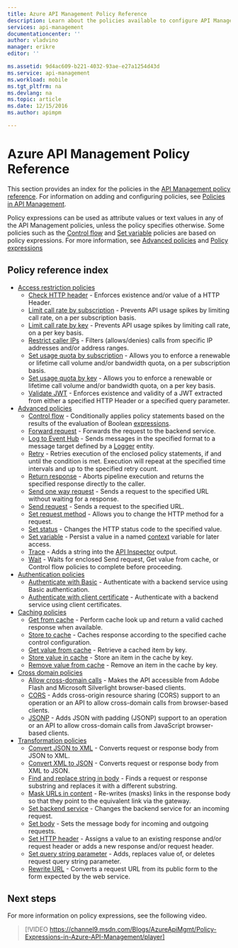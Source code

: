 ```yaml
---
title: Azure API Management Policy Reference
description: Learn about the policies available to configure API Management.
services: api-management
documentationcenter: ''
author: vladvino
manager: erikre
editor: ''

ms.assetid: 9d4ac609-b221-4032-93ae-e27a1254d43d
ms.service: api-management
ms.workload: mobile
ms.tgt_pltfrm: na
ms.devlang: na
ms.topic: article
ms.date: 12/15/2016
ms.author: apimpm

---
```

# Azure API Management Policy Reference
This section provides an index for the policies in the [API Management policy reference][API Management policy reference]. For information on adding and configuring policies, see [Policies in API Management][Policies in API Management].

Policy expressions can be used as attribute values or text values in any of the API Management policies, unless the policy specifies otherwise. Some policies such as the [Control flow][Control flow] and [Set variable][Set variable] policies are based on policy expressions. For more information, see [Advanced policies][Advanced policies] and [Policy expressions][Policy expressions]

## Policy reference index
* [Access restriction policies][Access restriction policies]
  * [Check HTTP header][Check HTTP header] - Enforces existence and/or value of a HTTP Header.
  * [Limit call rate by subscription][Limit call rate by subscription] - Prevents API usage spikes by limiting call rate, on a per subscription basis.
  * [Limit call rate by key](https://msdn.microsoft.com/library/azure/dn894078.aspx#LimitCallRateByKey) - Prevents API usage spikes by limiting call rate, on a per key basis.
  * [Restrict caller IPs][Restrict caller IPs] - Filters (allows/denies) calls from specific IP addresses and/or address ranges.
  * [Set usage quota by subscription][Set usage quota by subscription] - Allows you to enforce a renewable or lifetime call volume and/or bandwidth quota, on a per subscription basis.
  * [Set usage quota by key](https://msdn.microsoft.com/library/azure/dn894078.aspx#SetUsageQuotaByKey) - Allows you to enforce a renewable or lifetime call volume and/or bandwidth quota, on a per key basis.
  * [Validate JWT][Validate JWT] - Enforces existence and validity of a JWT extracted from either a specified HTTP Header or a specified query parameter.
* [Advanced policies][Advanced policies]
  * [Control flow][Control flow] - Conditionally applies policy statements based on the results of the evaluation of Boolean [expressions][expressions].
  * [Forward request][Forward request] - Forwards the request to the backend service.
  * [Log to Event Hub][Log to Event Hub] - Sends messages in the specified format to a message target defined by a [Logger](https://msdn.microsoft.com/library/azure/mt592020.aspx#Logger) entity.
  * [Retry](https://msdn.microsoft.com/en-us/library/dn894085.aspx#Retry) - Retries execution of the enclosed policy statements, if and until the condition is met. Execution will repeat at the specified time intervals and up to the specified retry count.
  * [Return response](https://msdn.microsoft.com/library/azure/dn894085.aspx#ReturnResponse) - Aborts pipeline execution and returns the specified response directly to the caller.
  * [Send one way request](https://msdn.microsoft.com/library/azure/dn894085.aspx#SendOneWayRequest) - Sends a request to the specified URL without waiting for a response.
  * [Send request](https://msdn.microsoft.com/library/azure/dn894085.aspx#SendRequest) - Sends a request to the specified URL.
  * [Set request method](https://msdn.microsoft.com/library/azure/dn894085.aspx#SetRequestMethod) - Allows you to change the HTTP method for a request.
  * [Set status](https://msdn.microsoft.com/library/azure/dn894085.aspx#SetStatus) - Changes the HTTP status code to the specified value.
  * [Set variable][Set variable] - Persist a value in a named [context][context] variable for later access.
  * [Trace](https://msdn.microsoft.com/en-us/library/dn894085.aspx#Trace) - Adds a string into the [API Inspector](api-management-howto-api-inspector.md) output.
  * [Wait](https://msdn.microsoft.com/library/azure/dn894085.aspx#Wait) - Waits for enclosed Send request, Get value from cache, or Control flow policies to complete before proceeding.
* [Authentication policies][Authentication policies]
  * [Authenticate with Basic][Authenticate with Basic] - Authenticate with a backend service using Basic authentication.
  * [Authenticate with client certificate][Authenticate with client certificate] - Authenticate with a backend service using client certificates.
* [Caching policies][Caching policies] 
  * [Get from cache][Get from cache] - Perform cache look up and return a valid cached response when available.
  * [Store to cache][Store to cache] - Caches response according to the specified cache control configuration.
  * [Get value from cache](https://msdn.microsoft.com/library/azure/dn894086.aspx#GetFromCacheByKey) - Retrieve a cached item by key.
  * [Store value in cache](https://msdn.microsoft.com/library/azure/dn894086.aspx#StoreToCacheByKey) - Store an item in the cache by key.
  * [Remove value from cache](https://msdn.microsoft.com/en-us/library/dn894086.aspx#RemoveCacheByKey) - Remove an item in the cache by key.
* [Cross domain policies][Cross domain policies] 
  * [Allow cross-domain calls][Allow cross-domain calls] - Makes the API accessible from Adobe Flash and Microsoft Silverlight browser-based clients.
  * [CORS][CORS] - Adds cross-origin resource sharing (CORS) support to an operation or an API to allow cross-domain calls from browser-based clients.
  * [JSONP][JSONP] - Adds JSON with padding (JSONP) support to an operation or an API to allow cross-domain calls from JavaScript browser-based clients.
* [Transformation policies][Transformation policies] 
  * [Convert JSON to XML][Convert JSON to XML] - Converts request or response body from JSON to XML.
  * [Convert XML to JSON][Convert XML to JSON] - Converts request or response body from XML to JSON.
  * [Find and replace string in body][Find and replace string in body] - Finds a request or response substring and replaces it with a different substring.
  * [Mask URLs in content][Mask URLs in content] - Re-writes (masks) links in the response body so that they point to the equivalent link via the gateway.
  * [Set backend service][Set backend service] - Changes the backend service for an incoming request.
  * [Set body][Set body] - Sets the message body for incoming and outgoing requests.
  * [Set HTTP header][Set HTTP header] - Assigns a value to an existing response and/or request header or adds a new response and/or request header.
  * [Set query string parameter][Set query string parameter] - Adds, replaces value of, or deletes request query string parameter.
  * [Rewrite URL][Rewrite URL] - Converts a request URL from its public form to the form expected by the web service.

## Next steps
For more information on policy expressions, see the following video.

> [!VIDEO https://channel9.msdn.com/Blogs/AzureApiMgmt/Policy-Expressions-in-Azure-API-Management/player]
> 
> 

[Access restriction policies]: https://msdn.microsoft.com/library/azure/dn894078.aspx
[Check HTTP header]: https://msdn.microsoft.com/library/azure/034febe3-465f-4840-9fc6-c448ef520b0f#CheckHTTPHeader
[Limit call rate by subscription]: https://msdn.microsoft.com/library/azure/034febe3-465f-4840-9fc6-c448ef520b0f#LimitCallRate
[Restrict caller IPs]: https://msdn.microsoft.com/library/azure/034febe3-465f-4840-9fc6-c448ef520b0f#RestrictCallerIPs
[Set usage quota by subscription]: https://msdn.microsoft.com/library/azure/034febe3-465f-4840-9fc6-c448ef520b0f#SetUsageQuota
[Validate JWT]: https://msdn.microsoft.com/library/azure/034febe3-465f-4840-9fc6-c448ef520b0f#ValidateJWT

[Advanced policies]: https://msdn.microsoft.com/library/azure/dn894085.aspx
[Control flow]: https://msdn.microsoft.com/library/azure/dn894085.aspx#choose
[Set variable]: https://msdn.microsoft.com/library/azure/dn894085.aspx#set_variable
[expressions]: https://msdn.microsoft.com/library/azure/dn910913.aspx
[context]: https://msdn.microsoft.com/library/azure/ea160028-fc04-4782-aa26-4b8329df3448#ContextVariables
[Forward request]: https://msdn.microsoft.com/library/azure/dn894085.aspx#ForwardRequest
[Log to Event Hub]: https://msdn.microsoft.com/library/azure/dn894085.aspx#log-to-eventhub

[Authentication policies]: https://msdn.microsoft.com/library/azure/dn894079.aspx
[Authenticate with Basic]: https://msdn.microsoft.com/library/azure/061702a7-3a78-472b-a54a-f3b1e332490d#Basic
[Authenticate with client certificate]: https://msdn.microsoft.com/library/azure/061702a7-3a78-472b-a54a-f3b1e332490d#ClientCertificate
[Caching policies]: https://msdn.microsoft.com/library/azure/dn894086.aspx
[Get from cache]: https://msdn.microsoft.com/library/azure/8147199c-24d8-439f-b2a9-da28a70a890c#GetFromCache
[Store to cache]: https://msdn.microsoft.com/library/azure/8147199c-24d8-439f-b2a9-da28a70a890c#StoreToCache

[Cross domain policies]: https://msdn.microsoft.com/library/azure/dn894084.aspx
[Allow cross-domain calls]: https://msdn.microsoft.com/library/azure/7689d277-8abe-472a-a78c-e6d4bd43455d#AllowCrossDomainCalls
[CORS]: https://msdn.microsoft.com/library/azure/7689d277-8abe-472a-a78c-e6d4bd43455d#CORS
[JSONP]: https://msdn.microsoft.com/library/azure/7689d277-8abe-472a-a78c-e6d4bd43455d#JSONP

[Transformation policies]: https://msdn.microsoft.com/library/azure/dn894083.aspx
[Convert JSON to XML]: https://msdn.microsoft.com/library/azure/7406a8ce-5f9c-4fae-9b0f-e574befb2ee9#ConvertJSONtoXML
[Convert XML to JSON]: https://msdn.microsoft.com/library/azure/7406a8ce-5f9c-4fae-9b0f-e574befb2ee9#ConvertXMLtoJSON
[Find and replace string in body]: https://msdn.microsoft.com/library/azure/7406a8ce-5f9c-4fae-9b0f-e574befb2ee9#Findandreplacestringinbody
[Mask URLs in content]: https://msdn.microsoft.com/library/azure/7406a8ce-5f9c-4fae-9b0f-e574befb2ee9#MaskURLSContent
[Set backend service]: https://msdn.microsoft.com/library/azure/7406a8ce-5f9c-4fae-9b0f-e574befb2ee9#SetBackendService
[Set body]: https://msdn.microsoft.com/library/azure/dn894083.aspx#SetBody
[Set HTTP header]: https://msdn.microsoft.com/library/azure/7406a8ce-5f9c-4fae-9b0f-e574befb2ee9#SetHTTPheader
[Set query string parameter]: https://msdn.microsoft.com/library/azure/7406a8ce-5f9c-4fae-9b0f-e574befb2ee9#SetQueryStringParameter
[Rewrite URL]: https://msdn.microsoft.com/library/azure/7406a8ce-5f9c-4fae-9b0f-e574befb2ee9#RewriteURL



[Policies in API Management]: api-management-howto-policies.md
[API Management policy reference]: https://msdn.microsoft.com/library/azure/dn894081.aspx

[Policy expressions]: https://msdn.microsoft.com/library/azure/dn910913.aspx


